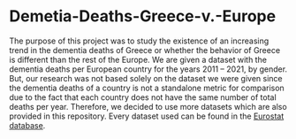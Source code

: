 # Demetia-Deaths-Greece-v.-Europe

The purpose of this project was to study the existence of an increasing trend in the dementia deaths  of Greece or whether the behavior of Greece is different than the rest of the Europe. We are given a dataset with the dementia deaths per European country for the years 2011 – 2021, by gender. 
But, our research was not based solely on the dataset we were given since the dementia deaths of a country is not a standalone metric for comparison due to the fact that each country does not have the same number of total deaths per year. Therefore, we decided to use more datasets which are also provided in this repository. 
Every dataset used can be found in the [Eurostat database](https://ec.europa.eu/eurostat/data/database).

 
